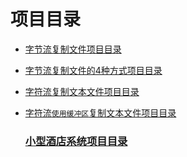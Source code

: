 # 项目目录

  * [字节流复制文件项目目录](https://github.com/L-sang/demo1/blob/master/README.copy.md)
  * [字节流复制文件的4种方式项目目录](https://github.com/L-sang/demo1/blob/master/README.copy_2.md)
  * [字符流复制文本文件项目目录](https://github.com/L-sang/demo1/blob/master/README.copy_1.md)
  * [字符流`使用缓冲区`复制文本文件项目目录](https://github.com/L-sang/demo1/blob/master/README.copy_3.md)

       ### [小型酒店系统项目目录](https://github.com/L-sang/demo1/blob/master/README.hotel.md)
